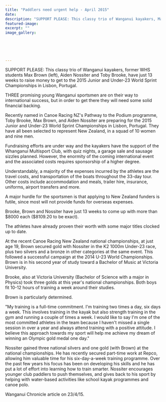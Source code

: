 ```yaml
---
title: "Paddlers need urgent help - April 2015"
date: 
description: "SUPPORT PLEASE: This classy trio of Wanganui kayakers, Max Brown (left), Aiden Nossiter and Toby Brooke, have just 13 weeks to raise money to get to the 2015 Junior and Under-23 World Sprint Champions"
featured-image: 
excerpt: ""
image_gallery:
	
	
	
	
	
---
```


<p><span>SUPPORT PLEASE: This classy trio of Wanganui kayakers, former WHS students Max Brown (left), Aiden Nossiter and Toby Brooke, have just 13 weeks to raise money to get to the 2015 Junior and Under-23 World Sprint Championships in Lisbon, Portugal.</span></p>
<p>THREE promising young Wanganui sportsmen are on their way to international success, but in order to get there they will need some solid financial backing.</p>
<p>Recently named in Canoe Racing NZ's Pathway to the Podium programme, Toby Brooke, Max Brown, and Aiden Nossiter are preparing for the 2015 Junior and Under-23 World Sprint Championships in Lisbon, Portugal. They have all been selected to represent New Zealand, in a squad of 10 women and nine men.</p>
<p>Fundraising efforts are under way and the kayakers have the support of the Whanganui Multisport Club, with quiz nights, a garage sale and sausage sizzles planned. However, the enormity of the coming international event and the associated costs requires sponsorship of a higher degree.</p>
<p>Understandably, a majority of the expenses incurred by the athletes are the travel costs, and transportation of the boats throughout the 33-day tour. Other costs include accommodation and meals, trailer hire, insurance, uniforms, airport transfers and more.</p>
<p>A major hurdle for the sportsmen is that applying to New Zealand funders is futile, since most will not provide funds for overseas expenses.</p>
<p>Brooke, Brown and Nossiter have just 13 weeks to come up with more than $8000 each ($8109.20 to be exact).</p>
<p>The athletes have already proven their worth with some major titles clocked up to date.</p>
<p>At the recent Canoe Racing New Zealand national championships, at just age 19, Brown secured gold with Nossiter in the K2 1000m Under-23 race, plus two silvers and a bronze in other categories at the same event. This followed a successful campaign at the 2014 U-23 World Championships. Brown is in his second year of study toward a Bachelor of Music at Victoria University.</p>
<p>Brooke, also at Victoria University (Bachelor of Science with a major in Physics) took three golds at this year's national championships. Both boys fit 10-12 hours of training a week around their studies.</p>
<p>Brown is particularly determined.</p>
<p>"My training is a full-time commitment. I'm training two times a day, six days a week. This involves training in the kayak but also strength training in the gym and running a couple of times a week. I would like to say I'm one of the most committed athletes in the team because I haven't missed a single session in over a year and always attend training with a positive attitude. I believe this approach towards my sport will help me achieve my dream of winning an Olympic gold medal one day."</p>
<p>Nossiter gained three national silvers and one gold (with Brown) at the national championships. He has recently secured part-time work at Repco, allowing him valuable time for his six-day-a-week training programme. Over the past few years his focus has been on developing his skills and he has put a lot of effort into learning how to train smarter. Nossiter encourages younger club paddlers to push themselves, and gives back to his sport by helping with water-based activities like school kayak programmes and canoe polo.</p>
<p>Wanganui Chronicle article on 23/4/15.</p>

